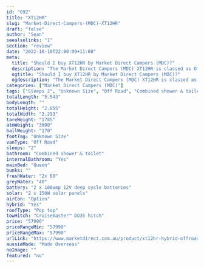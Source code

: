 ```yaml
---
id: "692"
title: "XT12HR"
slug: "Market-Direct-Campers-(MDC)-XT12HR"
draft: "false"
author: "Sean"
seealsolinks: "1"
section: "review"
date: "2022-10-10T22:00:09+11:00"
meta:
  title: "Should I buy XT12HR by Market Direct Campers (MDC)?"
  description: "The Market Direct Campers (MDC) XT12HR is classed as Off Road, and sleeps 2 people. It is Made Overseas and comes in at Unknown Size. It generally has Combined shower & toilet."
  ogtitle: "Should I buy XT12HR by Market Direct Campers (MDC)?"
  ogdescription: "The Market Direct Campers (MDC) XT12HR is classed as Off Road, and sleeps 2 people. It is Made Overseas and comes in at Unknown Size. It generally has Combined shower & toilet."
categories: ["Market Direct Campers (MDC)"]
tags: ["Sleeps 2", "Unknown Size", "Off Road", "Combined shower & toilet", "Pop top", "50 - 60k", "Made Overseas"]
totalLength: "5.543"
bodyLength: ""
totalHeight: "2.855"
totalWidth: "2.293"
tareWeight: "1785"
atmWeight: "3000"
ballWeight: "170"
footTag: "Unknown Size"
vanType: "Off Road"
sleeps: "2"
bathroom: "Combined shower & toilet"
internalBathroom: "Yes"
mainBed: "Queen"
bunks: ""
freshWater: "2x 80"
greyWater: "40"
battery: "2 x 100amp 12V deep cycle batteries"
solar: "2 x 150W solar panels"
airCon: "Option"
hybrid: "Yes"
roofType: "Pop top"
towHitch: "Cruisemaster™ DO35 hitch"
price: "57990"
priceRangeMin: "57990"
priceRangeMax: "57990"
urlLink: "https://www.marketdirect.com.au/product/xt12hr-hybrid-offroad-caravan/"
aussieMade: "Made Overseas"
noImage: ""
featured: "no"
---
```

